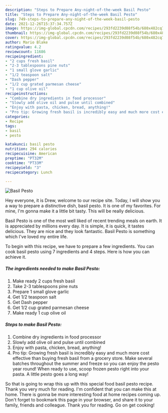 ```yaml
---
description: "Steps to Prepare Any-night-of-the-week Basil Pesto"
title: "Steps to Prepare Any-night-of-the-week Basil Pesto"
slug: 749-steps-to-prepare-any-night-of-the-week-basil-pesto
date: 2021-12-26T15:37:34.757Z
image: https://img-global.cpcdn.com/recipes/293fd2239d08f54b/680x482cq70/basil-pesto-recipe-main-photo.jpg
thumbnail: https://img-global.cpcdn.com/recipes/293fd2239d08f54b/680x482cq70/basil-pesto-recipe-main-photo.jpg
cover: https://img-global.cpcdn.com/recipes/293fd2239d08f54b/680x482cq70/basil-pesto-recipe-main-photo.jpg
author: Mario Blake
ratingvalue: 4.2
reviewcount: 11686
recipeingredient:
- "2 cups fresh basil"
- "2-3 tablespoons pine nuts"
- "1 small glove garlic"
- "1/2 teaspoon salt"
- "Dash pepper"
- "1/2 cup grated parmesan cheese"
- "1 cup olive oil"
recipeinstructions:
- "Combine dry ingredients in food processor"
- "Slowly add olive oil and pulse until combined"
- "Enjoy with pasta, chicken, bread, anything!"
- "Pro tip: Growing fresh basil is incredibly easy and much more cost effective than buying fresh basil from a grocery store. Make several batches throughout the summer and freeze so you can enjoy the pesto year round! When ready to use, scoop frozen pesto right into your pasta. A little pesto goes a long way!"
categories:
- Recipe
tags:
- basil
- pesto

katakunci: basil pesto 
nutrition: 294 calories
recipecuisine: American
preptime: "PT32M"
cooktime: "PT33M"
recipeyield: "3"
recipecategory: Lunch

---
```



![Basil Pesto](https://img-global.cpcdn.com/recipes/293fd2239d08f54b/680x482cq70/basil-pesto-recipe-main-photo.jpg)

Hey everyone, it is Drew, welcome to our recipe site. Today, I will show you a way to prepare a distinctive dish, basil pesto. It is one of my favorites. For mine, I'm gonna make it a little bit tasty. This will be really delicious.

Basil Pesto is one of the most well liked of recent trending meals on earth. It is appreciated by millions every day. It is simple, it is quick, it tastes delicious. They are nice and they look fantastic. Basil Pesto is something which I've loved my entire life.




To begin with this recipe, we have to prepare a few ingredients. You can cook basil pesto using 7 ingredients and 4 steps. Here is how you can achieve it.

<!--inarticleads1-->

##### The ingredients needed to make Basil Pesto:

1. Make ready 2 cups fresh basil
1. Take 2-3 tablespoons pine nuts
1. Prepare 1 small glove garlic
1. Get 1/2 teaspoon salt
1. Get Dash pepper
1. Get 1/2 cup grated parmesan cheese
1. Make ready 1 cup olive oil




<!--inarticleads2-->

##### Steps to make Basil Pesto:

1. Combine dry ingredients in food processor
1. Slowly add olive oil and pulse until combined
1. Enjoy with pasta, chicken, bread, anything!
1. Pro tip: Growing fresh basil is incredibly easy and much more cost effective than buying fresh basil from a grocery store. Make several batches throughout the summer and freeze so you can enjoy the pesto year round! When ready to use, scoop frozen pesto right into your pasta. A little pesto goes a long way!




So that is going to wrap this up with this special food basil pesto recipe. Thank you very much for reading. I'm confident that you can make this at home. There is gonna be more interesting food at home recipes coming up. Don't forget to bookmark this page in your browser, and share it to your family, friends and colleague. Thank you for reading. Go on get cooking!
